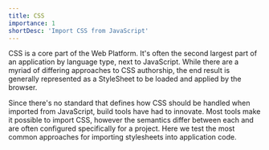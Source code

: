 ```yaml
---
title: CSS
importance: 1
shortDesc: 'Import CSS from JavaScript'
---
```


CSS is a core part of the Web Platform. It's often the second largest part of an application by language type, next to JavaScript. While there are a myriad of differing approaches to CSS authorship, the end result is generally represented as a StyleSheet to be loaded and applied by the browser.

Since there's no standard that defines how CSS should be handled when imported from JavaScript, build tools have had to innovate. Most tools make it possible to import CSS, however the semantics differ between each and are often configured specifically for a project. Here we test the most common approaches for importing stylesheets into application code.
